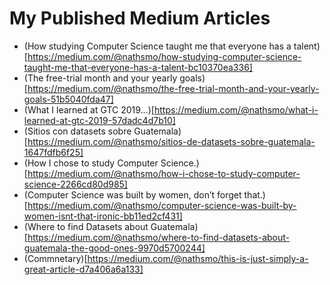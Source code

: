 # My Published Medium Articles



* (How studying Computer Science taught me that everyone has a talent)[https://medium.com/@nathsmo/how-studying-computer-science-taught-me-that-everyone-has-a-talent-bc10370ea336]
* (The free-trial month and your yearly goals)[https://medium.com/@nathsmo/the-free-trial-month-and-your-yearly-goals-51b5040fda47]
* (What I learned at GTC 2019…)[https://medium.com/@nathsmo/what-i-learned-at-gtc-2019-57dadc4d7b10]
* (Sitios con datasets sobre Guatemala)[https://medium.com/@nathsmo/sitios-de-datasets-sobre-guatemala-1647fdfb6f25]
* (How I chose to study Computer Science.)[https://medium.com/@nathsmo/how-i-chose-to-study-computer-science-2266cd80d985]
* (Computer Science was built by women, don’t forget that.)[https://medium.com/@nathsmo/computer-science-was-built-by-women-isnt-that-ironic-bb11ed2cf431]
* (Where to find Datasets about Guatemala)[https://medium.com/@nathsmo/where-to-find-datasets-about-guatemala-the-good-ones-9970d5700244]
* (Commnetary)[https://medium.com/@nathsmo/this-is-just-simply-a-great-article-d7a406a6a133]

